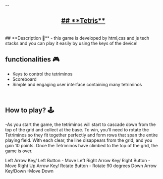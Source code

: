 
--
<h2 align="center" ><a href="https://games.ieeessitvit.tech/">## **Tetris**</a></h2>

<br>
## **Description 📃**
- this game is developed by html,css and js tech stacks and you can play it easily by using the keys of the device!

## **functionalities 🎮**
- Keys to control the tetriminos
- Scoreboard
- Simple and engaging user interface containing many tetriminos

<br>

## **How to play? 🕹️**
-As you start the game, the tetriminos will start to cascade down from the top of the grid and collect at the base. To win, you'll need to rotate the Tetriminos so they fit together perfectly and form rows that span the entire playing field. With each clear, the line disappears from the grid, and you gain 10 points. Once the Tetriminos have climbed to the top of the grid, the game is over.


Left Arrow Key/ Left Button - Move Left
Right Arrow Key/ Right Button - Move Right
Up Arrow Key/ Rotate Button - Rotate 90 degrees
Down Arrow Key/Down -Move Down


<br>
